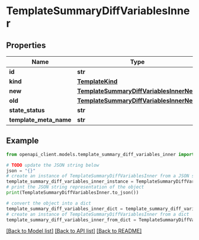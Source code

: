 # TemplateSummaryDiffVariablesInner


## Properties

Name | Type | Description | Notes
------------ | ------------- | ------------- | -------------
**id** | **str** |  | [optional] 
**kind** | [**TemplateKind**](TemplateKind.md) |  | [optional] 
**new** | [**TemplateSummaryDiffVariablesInnerNew**](TemplateSummaryDiffVariablesInnerNew.md) |  | [optional] 
**old** | [**TemplateSummaryDiffVariablesInnerNew**](TemplateSummaryDiffVariablesInnerNew.md) |  | [optional] 
**state_status** | **str** |  | [optional] 
**template_meta_name** | **str** |  | [optional] 

## Example

```python
from openapi_client.models.template_summary_diff_variables_inner import TemplateSummaryDiffVariablesInner

# TODO update the JSON string below
json = "{}"
# create an instance of TemplateSummaryDiffVariablesInner from a JSON string
template_summary_diff_variables_inner_instance = TemplateSummaryDiffVariablesInner.from_json(json)
# print the JSON string representation of the object
print(TemplateSummaryDiffVariablesInner.to_json())

# convert the object into a dict
template_summary_diff_variables_inner_dict = template_summary_diff_variables_inner_instance.to_dict()
# create an instance of TemplateSummaryDiffVariablesInner from a dict
template_summary_diff_variables_inner_from_dict = TemplateSummaryDiffVariablesInner.from_dict(template_summary_diff_variables_inner_dict)
```
[[Back to Model list]](../README.md#documentation-for-models) [[Back to API list]](../README.md#documentation-for-api-endpoints) [[Back to README]](../README.md)


